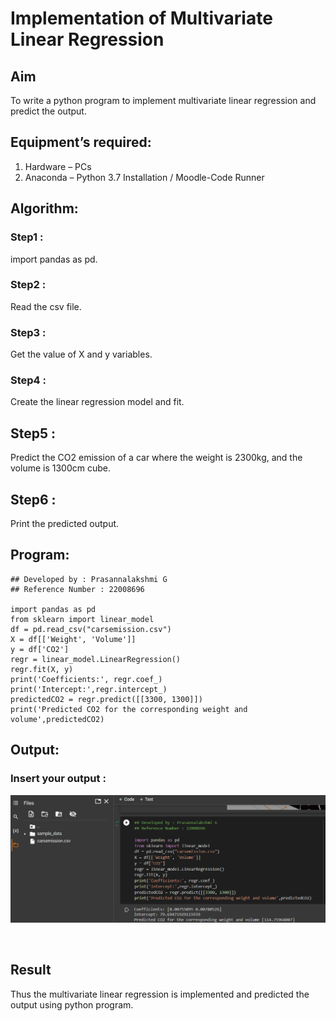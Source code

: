 # Implementation of Multivariate Linear Regression

## Aim
To write a python program to implement multivariate linear regression and predict the output.

## Equipment’s required:
1.	Hardware – PCs
2.	Anaconda – Python 3.7 Installation / Moodle-Code Runner

## Algorithm:
### Step1 :
import pandas as pd.

### Step2 :
Read the csv file.

### Step3 :
Get the value of X and y variables.

### Step4 :
Create the linear regression model and fit.

## Step5 :
Predict the CO2 emission of a car where the weight is 2300kg, and the volume is 1300cm
cube.

## Step6 :
Print the predicted output.

## Program:
```
## Developed by : Prasannalakshmi G
## Reference Number : 22008696

import pandas as pd
from sklearn import linear_model
df = pd.read_csv("carsemission.csv")
X = df[['Weight', 'Volume']]
y = df['CO2']
regr = linear_model.LinearRegression()
regr.fit(X, y)
print('Coefficients:', regr.coef_)
print('Intercept:',regr.intercept_)
predictedCO2 = regr.predict([[3300, 1300]])
print('Predicted CO2 for the corresponding weight and volume',predictedCO2)

```
## Output:

### Insert your output :
![OUTPUT](./images/multivariate.png)

<br>

## Result
Thus the multivariate linear regression is implemented and predicted the output using python program.